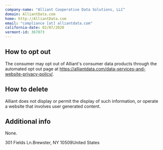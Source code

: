 ```yaml
---
company-name: "Alliant Cooperative Data Solutions, LLC"
domain: AlliantData.com
home: http://AlliantData.com
email: "compliance [at] alliantdata.com"
california-date: 02/07/2020
vermont-id: 367873
---
```

## How to opt out


The consumer may opt out of Alliant's consumer data products through the automated opt out page at https://alliantdata.com/data-services-and-website-privacy-policy/.

## How to delete


Alliant does not display or permit the display of such information, or operate a website that involves user generated content.

## Additional info


None.

301 Fields Ln.Brewster, NY 10509United States














